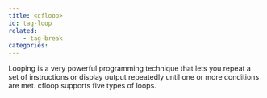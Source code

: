 ```yaml
---
title: <cfloop>
id: tag-loop
related:
    - tag-break  
categories:
---
```


Looping is a very powerful programming technique that lets you repeat a set of instructions or
display output repeatedly until one or more conditions are met. cfloop supports five types of loops.
